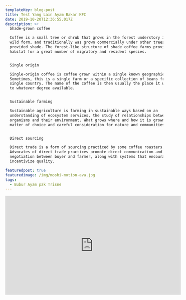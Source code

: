 ```yaml
---
templateKey: blog-post
title: Test Yang Lain Ayam Bakar KFC
date: 2019-10-20T12:36:55.017Z
description: >+
  Shade-grown coffee

  Coffee is a small tree or shrub that grows in the forest understory in its
  wild form, and traditionally was grown commercially under other trees that
  provided shade. The forest-like structure of shade coffee farms provides
  habitat for a great number of migratory and resident species.


  Single origin

  Single-origin coffee is coffee grown within a single known geographic origin.
  Sometimes, this is a single farm or a specific collection of beans from a
  single country. The name of the coffee is then usually the place it was grown
  to whatever degree available.


  Sustainable farming

  Sustainable agriculture is farming in sustainable ways based on an
  understanding of ecosystem services, the study of relationships between
  organisms and their environment. What grows where and how it is grown are a
  matter of choice and careful consideration for nature and communities.


  Direct sourcing

  Direct trade is a form of sourcing practiced by some coffee roasters.
  Advocates of direct trade practices promote direct communication and price
  negotiation between buyer and farmer, along with systems that encourage and
  incentivize quality.

featuredpost: true
featuredimage: /img/moshi-motion-ava.jpg
tags:
  - Bubur Ayam pak Trisne
---
```

<iframe width="560" height="315" src="https://www.youtube.com/embed/O7hQ-A2R6Ao" frameborder="0" allow="accelerometer; autoplay; encrypted-media; gyroscope; picture-in-picture" allowfullscreen></iframe>
